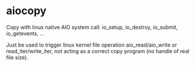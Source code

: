 # aiocopy

Copy with linux native AIO system call: io_setup, io_destroy, io_submit, io_getevents, ...

Just be used to trigger linux kernel file operation aio_read/aio_write or read_iter/write_iter,
not acting as a correct copy program (no handle of real file size).

